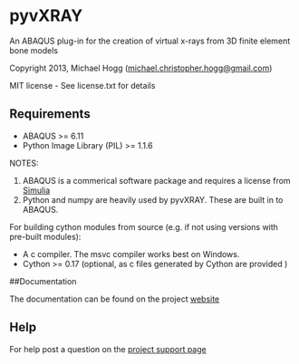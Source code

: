 
# pyvXRAY

An ABAQUS plug-in for the creation of virtual x-rays from 3D finite element bone models

Copyright 2013, Michael Hogg (michael.christopher.hogg@gmail.com)

MIT license - See license.txt for details

## Requirements

* ABAQUS >= 6.11
* Python Image Library (PIL) >= 1.1.6

NOTES:
1.  ABAQUS is a commerical software package and requires a license from [Simulia](http://www.3ds.com/products-services/simulia/overview/)
2.  Python and numpy are heavily used by pyvXRAY. These are built in to ABAQUS.

For building cython modules from source (e.g. if not using versions with pre-built modules):
* A c compiler. The msvc compiler works best on Windows.
* Cython >= 0.17 (optional, as c files generated by Cython are provided )

##Documentation

The documentation can be found on the project [website](https://code.google.com/p/pyvxray/)

## Help
 
For help post a question on the [project support page](https://groups.google.com/forum/#!forum/pyvxray)
